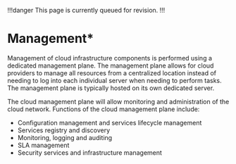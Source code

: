 !!!danger
This page is currently queued for revision.
!!!

# Management*

Management of cloud infrastructure components is performed using a dedicated management plane. The management plane allows for cloud providers to manage all resources from a centralized location instead of needing to log into each individual server when needing to perform tasks. The management plane is typically hosted on its own dedicated server.

The cloud management plane will allow monitoring and administration of the cloud network. Functions of the cloud management plane include:

- Configuration management and services lifecycle management
- Services registry and discovery
- Monitoring, logging and auditing
- SLA management
- Security services and infrastructure management
